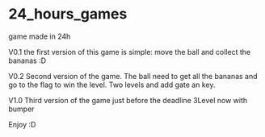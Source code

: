 # 24_hours_games
game made in 24h

V0.1
the first version of this game is simple: move the ball and collect the bananas :D

V0.2
Second version of the game.
The ball need to get all the bananas and go to the flag to win the level.
Two levels and add gate an key.

V1.0
Third version of the game just before the deadline
3Level now with bumper

Enjoy :D